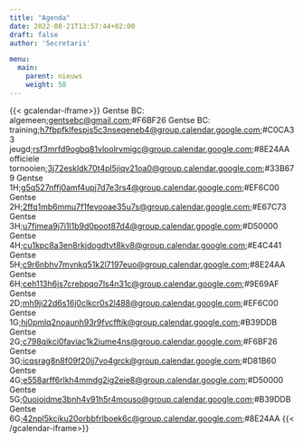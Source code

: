 ```yaml
---
title: "Agenda"
date: 2022-08-21T13:57:44+02:00
draft: false
author: 'Secretaris'

menu:
  main:
    parent: nieuws
    weight: 50
---
```


{{< gcalendar-iframe>}}
Gentse BC: algemeen;gentsebc@gmail.com;#F6BF26
Gentse BC: training;h7fbpfklfespjs5c3nseqeneb4@group.calendar.google.com;#C0CA33
jeugd;rsf3mrfd9ogbq81vloolrvmigc@group.calendar.google.com;#8E24AA
officiele tornooien;3j72eskldk70t4pl5jiqv21oa0@group.calendar.google.com;#33B679
Gentse 1H;g5q527nffj0amf4upj7d7e3rs4@group.calendar.google.com;#EF6C00
Gentse 2H;2ffq1mb6mmu7f1fevooae35u7s@group.calendar.google.com;#E67C73
Gentse 3H;u7fjmea9j7i1l1b9d0poot87d4@group.calendar.google.com;#D50000
Gentse 4H;cu1kpc8a3en8rkjdogdtvt8kv8@group.calendar.google.com;#E4C441
Gentse 5H;c9r6nbhv7mvnkq51k2l7197euo@group.calendar.google.com;#8E24AA
Gentse 6H;ceh113h6js7crebpqo7ls4n31c@group.calendar.google.com;#9E69AF
Gentse 2D;mh9ji22d6s16j0clkcr0s2l488@group.calendar.google.com;#EF6C00
Gentse 1G;hj0pmlq2noaunh93r9fvcfftik@group.calendar.google.com;#B39DDB
Gentse 2G;c798qikci0faviac1k2iume4ns@group.calendar.google.com;#F6BF26
Gentse 3G;icqsrag8n8f09f20jj7vo4grck@group.calendar.google.com;#D81B60
Gentse 4G;e558arff6rlkh4mmdg2ig2eie8@group.calendar.google.com;#D50000
Gentse 5G;0uojoidme3bnh4v91h5r4mouso@group.calendar.google.com;#B39DDB
Gentse 6G;42npl5kciku20orbbfrlboek6c@group.calendar.google.com;#8E24AA
{{< /gcalendar-iframe>}}